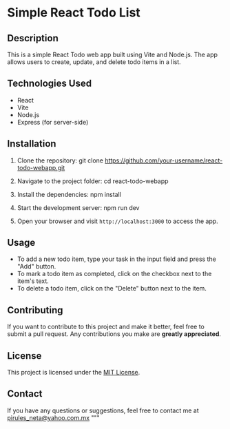 # Simple React Todo List


## Description

This is a simple React Todo web app built using Vite and Node.js. The app allows users to create, update, and delete todo items in a list.


## Technologies Used

- React
- Vite
- Node.js
- Express (for server-side)

## Installation

1. Clone the repository:
git clone https://github.com/your-username/react-todo-webapp.git

2. Navigate to the project folder:
cd react-todo-webapp

3. Install the dependencies:
npm install

4. Start the development server:
npm run dev


5. Open your browser and visit `http://localhost:3000` to access the app.

## Usage

- To add a new todo item, type your task in the input field and press the "Add" button.
- To mark a todo item as completed, click on the checkbox next to the item's text.
- To delete a todo item, click on the "Delete" button next to the item.

## Contributing

If you want to contribute to this project and make it better, feel free to submit a pull request. Any contributions you make are **greatly appreciated**.

## License

This project is licensed under the [MIT License](LICENSE).

## Contact

If you have any questions or suggestions, feel free to contact me at pirules_neta@yahoo.com.mx
"""

